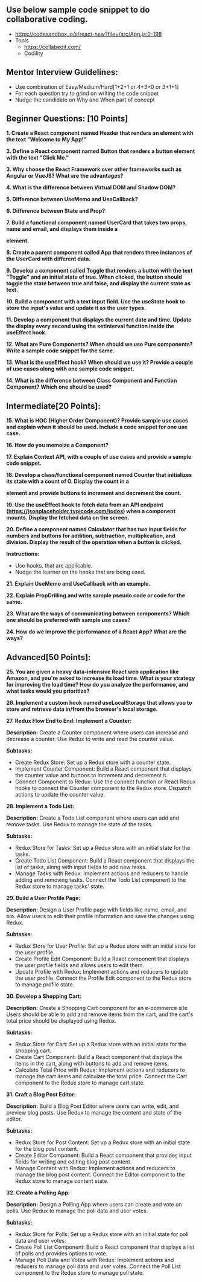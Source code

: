 ## Use below sample code snippet to do collaborative coding.

- https://codesandbox.io/s/react-new?file=/src/App.js:0-198
- Tools
  - https://collabedit.com/
  - Codility

## Mentor Interview Guidelines:

- Use combination of Easy/Medium/Hard[1+2+1 or 4+3+0 or 3+1+1]
- For each question try to grind on writing the code snippet
- Nudge the candidate on Why and When part of concept

## Beginner Questions: \[10 Points\]

**1\. Create a React component named Header that renders an element with the text "Welcome to My App!"**

**2\. Define a React component named Button that renders a button element with the text "Click Me."**

**3\. Why choose the React Framework over other frameworks such as Angular or VueJS? What are the advantages?**

**4\. What is the difference between Virtual DOM and Shadow DOM?**

**5\. Difference between UseMemo and UseCallback?**

**6\. Difference between State and Prop?**

**7\. Build a functional component named UserCard that takes two props, name and email, and displays them inside a <div> element.**

**8\. Create a parent component called App that renders three instances of the UserCard with different data.**

**9\. Develop a component called Toggle that renders a button with the text "Toggle" and an initial state of true. When clicked, the button should toggle the state between true and false, and display the current state as text.**

**10\. Build a component with a text input field. Use the useState hook to store the input's value and update it as the user types.**

**11\. Develop a component that displays the current date and time. Update the display every second using the setInterval function inside the useEffect hook.**

**12\. What are Pure Components? When should we use Pure components? Write a sample code snippet for the same.**

**13\. What is the useEffect hook? When should we use it? Provide a couple of use cases along with one sample code snippet.**

**14\. What is the difference between Class Component and Function Component? Which one should be used?**

## Intermediate[20 Points]:

**15. What is HOC (Higher Order Component)? Provide sample use cases and explain when it should be used. Include a code snippet for one use case.**

**16. How do you memoize a Component?**

**17. Explain Context API, with a couple of use cases and provide a sample code snippet.**

**18. Develop a class/functional component named Counter that initializes its state with a count of 0. Display the count in a <p> element and provide buttons to increment and decrement the count.**

**19. Use the useEffect hook to fetch data from an API endpoint (https://jsonplaceholder.typicode.com/todos) when a component mounts. Display the fetched data on the screen.**

**20. Define a component named Calculator that has two input fields for numbers and buttons for addition, subtraction, multiplication, and division. Display the result of the operation when a button is clicked.**

**Instructions:**

- Use hooks, that are applicable.
- Nudge the learner on the hooks that are being used.

**21. Explain UseMemo and UseCallback with an example.**

**22. Explain PropDrilling and write sample pseudo code or code for the same.**

**23. What are the ways of communicating between components? Which one should be preferred with sample use cases?**

**24. How do we improve the performance of a React App? What are the ways?**

## Advanced[50 Points]:

**25. You are given a heavy data-intensive React web application like Amazon, and you're asked to increase its load time. What is your strategy for improving the load time? How do you analyze the performance, and what tasks would you prioritize?**

**26. Implement a custom hook named useLocalStorage that allows you to store and retrieve data in/from the browser's local storage.**

**27. Redux Flow End to End: Implement a Counter:**

**Description:** Create a Counter component where users can increase and decrease a counter. Use Redux to write and read the counter value.

**Subtasks:**

- Create Redux Store: Set up a Redux store with a counter state.
- Implement Counter Component: Build a React component that displays the counter value and buttons to increment and decrement it.
- Connect Component to Redux: Use the connect function or React Redux hooks to connect the Counter component to the Redux store. Dispatch actions to update the counter value.

**28. Implement a Todo List:**

**Description:** Create a Todo List component where users can add and remove tasks. Use Redux to manage the state of the tasks.

**Subtasks:**

- Redux Store for Tasks: Set up a Redux store with an initial state for the tasks.
- Create Todo List Component: Build a React component that displays the list of tasks, along with input fields to add new tasks.
- Manage Tasks with Redux: Implement actions and reducers to handle adding and removing tasks. Connect the Todo List component to the Redux store to manage tasks' state.

**29. Build a User Profile Page:**

**Description:** Design a User Profile page with fields like name, email, and bio. Allow users to edit their profile information and save the changes using Redux.

**Subtasks:**

- Redux Store for User Profile: Set up a Redux store with an initial state for the user profile.
- Create Profile Edit Component: Build a React component that displays the user profile fields and allows users to edit them.
- Update Profile with Redux: Implement actions and reducers to update the user profile. Connect the Profile Edit component to the Redux store to manage profile state.

**30. Develop a Shopping Cart:**

**Description:** Create a Shopping Cart component for an e-commerce site. Users should be able to add and remove items from the cart, and the cart's total price should be displayed using Redux.

**Subtasks:**

- Redux Store for Cart: Set up a Redux store with an initial state for the shopping cart.
- Create Cart Component: Build a React component that displays the items in the cart, along with buttons to add and remove items.
- Calculate Total Price with Redux: Implement actions and reducers to manage the cart items and calculate the total price. Connect the Cart component to the Redux store to manage cart state.

**31. Craft a Blog Post Editor:**

**Description:** Build a Blog Post Editor where users can write, edit, and preview blog posts. Use Redux to manage the content and state of the editor.

**Subtasks:**

- Redux Store for Post Content: Set up a Redux store with an initial state for the blog post content.
- Create Editor Component: Build a React component that provides input fields for writing and editing blog post content.
- Manage Content with Redux: Implement actions and reducers to manage the blog post content. Connect the Editor component to the Redux store to manage content state.

**32. Create a Polling App:**

**Description:** Design a Polling App where users can create and vote on polls. Use Redux to manage the poll data and user votes.

**Subtasks:**

- Redux Store for Polls: Set up a Redux store with an initial state for poll data and user votes.
- Create Poll List Component: Build a React component that displays a list of polls and provides options to vote.
- Manage Poll Data and Votes with Redux: Implement actions and reducers to manage poll data and user votes. Connect the Poll List component to the Redux store to manage poll state.
